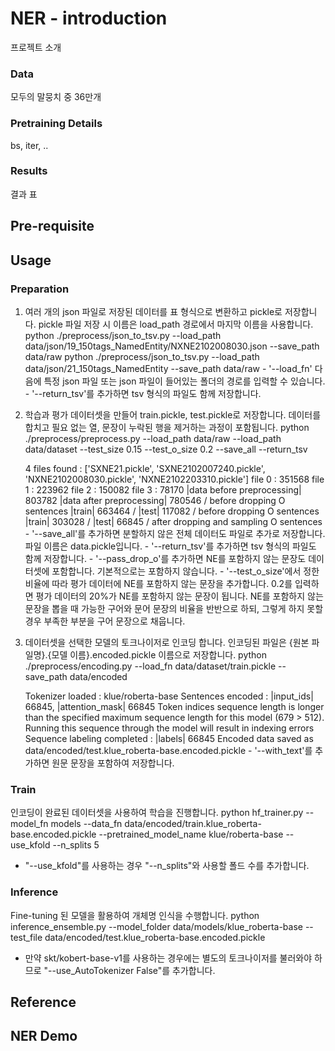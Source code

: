 # NER - introduction
  프로젝트 소개

### Data
모두의 말뭉치 중 36만개

### Pretraining Details
bs, iter, ..

### Results
결과 표

## Pre-requisite

## Usage

### Preparation
  1. 여러 개의 json 파일로 저장된 데이터를 표 형식으로 변환하고 pickle로 저장합니다. pickle 파일 저장 시 이름은 load_path 경로에서 마지막 이름을 사용합니다.
      python ./preprocess/json_to_tsv.py --load_path data/json/19_150tags_NamedEntity/NXNE2102008030.json --save_path data/raw
      python ./preprocess/json_to_tsv.py --load_path data/json/21_150tags_NamedEntity --save_path data/raw
    - '--load_fn' 다음에 특정 json 파일 또는 json 파일이 들어있는 폴더의 경로를 입력할 수 있습니다.
    - '--return_tsv'를 추가하면 tsv 형식의 파일도 함께 저장합니다.
    
  2. 학습과 평가 데이터셋을 만들어 train.pickle, test.pickle로 저장합니다.
    데이터를 합치고 필요 없는 열, 문장이 누락된 행을 제거하는 과정이 포함됩니다.
      python ./preprocess/preprocess.py --load_path data/raw --load_path data/dataset --test_size 0.15 --test_o_size 0.2 --save_all --return_tsv

      4 files found :  ['SXNE21.pickle', 'SXNE2102007240.pickle', 'NXNE2102008030.pickle', 'NXNE2102203310.pickle']
      file 0 :  351568
      file 1 :  223962
      file 2 :  150082
      file 3 :  78170
      |data before preprocessing| 803782
      |data after preprocessing| 780546 / before dropping O sentences
      |train| 663464 / |test| 117082 / before dropping O sentences
      |train| 303028 / |test| 66845 / after dropping and sampling O sentences
    - '--save_all'를 추가하면 분할하지 않은 전체 데이터도 파일로 추가로 저장합니다. 파일 이름은 data.pickle입니다.
    - '--return_tsv'를 추가하면 tsv 형식의 파일도 함께 저장합니다.
    - '--pass_drop_o'를 추가하면 NE를 포함하지 않는 문장도 데이터셋에 포함합니다. 기본적으로는 포함하지 않습니다.
    - '--test_o_size'에서 정한 비율에 따라 평가 데이터에 NE를 포함하지 않는 문장을 추가합니다. 0.2를 입력하면 평가 데이터의 20%가 NE를 포함하지 않는 문장이 됩니다.
      NE를 포함하지 않는 문장을 뽑을 때 가능한 구어와 문어 문장의 비율을 반반으로 하되, 그렇게 하지 못할 경우 부족한 부분을 구어 문장으로 채웁니다.

  3. 데이터셋을 선택한 모델의 토크나이저로 인코딩 합니다. 인코딩된 파일은 {원본 파일명}.{모델 이름}.encoded.pickle 이름으로 저장합니다.
      python ./preprocess/encoding.py --load_fn data/dataset/train.pickle --save_path data/encoded

      Tokenizer loaded : klue/roberta-base
      Sentences encoded : |input_ids| 66845, |attention_mask| 66845
      Token indices sequence length is longer than the specified maximum sequence length for this model (679 > 512). Running this sequence through the model will result in indexing errors
      Sequence labeling completed : |labels| 66845
      Encoded data saved as data/encoded/test.klue_roberta-base.encoded.pickle 
    - '--with_text'를 추가하면 원문 문장을 포함하여 저장합니다.

### Train
  인코딩이 완료된 데이터셋을 사용하여 학습을 진행합니다.
      python hf_trainer.py --model_fn models --data_fn data/encoded/train.klue_roberta-base.encoded.pickle --pretrained_model_name klue/roberta-base --use_kfold --n_splits 5
  - "--use_kfold"를 사용하는 경우 "--n_splits"와 사용할 폴드 수를 추가합니다.

### Inference
  Fine-tuning 된 모델을 활용하여 개체명 인식을 수행합니다.
      python inference_ensemble.py --model_folder data/models/klue_roberta-base --test_file data/encoded/test.klue_roberta-base.encoded.pickle
  - 만약 skt/kobert-base-v1를 사용하는 경우에는 별도의 토크나이저를 불러와야 하므로 "--use_AutoTokenizer False"를 추가합니다.

## Reference

## NER Demo
